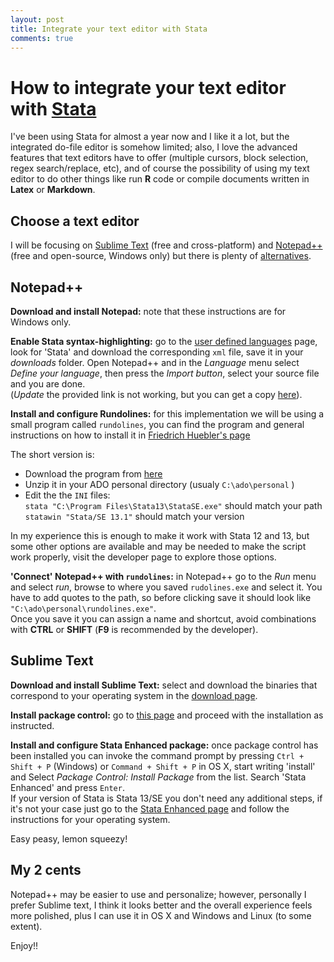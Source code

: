 ```yaml
---
layout: post
title: Integrate your text editor with Stata
comments: true
---
```


# How to integrate your text editor with [Stata](www.stata.com)  

I've been using Stata for almost a year now and I like it a lot, but the integrated do-file editor is somehow limited; also, I love the advanced features that text editors have to offer (multiple cursors, block selection, regex search/replace, etc), and of course the possibility of using my text editor to do other things like run **R** code or compile documents written in **Latex** or **Markdown**. 


## Choose a text editor

I will be focusing on [Sublime Text](www.sublimetext.com/3) (free and cross-platform) and [Notepad++](http://notepad-plus-plus.org) (free and open-source, Windows only) but there is plenty of [alternatives](http://lifehacker.com/five-best-text-editors-1564907215).


## Notepad++

**Download and install Notepad:** note that these instructions are for Windows only.

**Enable Stata syntax-highlighting:** go to the [user defined languages](http://sourceforge.net/apps/mediawiki/notepad-plus/index.php?title=User_Defined_Language_Files) page, look for 'Stata' and download the corresponding ``xml`` file, save it in your *downloads* folder. Open Notepad++ and in the *Language* menu select *Define your language*, then press the *Import button*, select your source file and you are done.  
(*Update* the provided link is not working, but you can get a copy [here](https://code.google.com/p/notepad-stats-integration/source/browse/userdefineLang_stata.xml)).

**Install and configure Rundolines:** for this implementation we will be using a small program called ``rundolines``,  you can find the program and general instructions on how to install it in [Friedrich Huebler's page](http://huebler.blogspot.ca/2008/04/stata.html)

The short version is:
- Download the program from [here](https://www.dropbox.com/s/58jiwvol59y619e/rundolines41.zip)
- Unzip it in your ADO personal directory (usualy ``C:\ado\personal`` ) 
- Edit the the ``INI`` files:  
`` stata "C:\Program Files\Stata13\StataSE.exe" `` should match your path  
`` statawin "Stata/SE 13.1" `` should match your version

In my experience this is enough to make it work with Stata 12 and 13, but some other options are available and may be needed to make the script work properly, visit the developer page to explore those options.

**'Connect' Notepad++ with ``rundolines``:** in Notepad++ go to the *Run* menu and select *run*, browse to where you saved ``rudolines.exe`` and select it. You have to add quotes to the path, so before clicking save it should look like `` "C:\ado\personal\rundolines.exe" ``.  
Once you save it you can assign a name and shortcut, avoid combinations with **CTRL** or **SHIFT** (**F9** is recommended by the developer).

## Sublime Text

**Download and install Sublime Text:** select and download the binaries that correspond to your operating system in the [download page](www.sublimetext.com/3).

**Install package control:** go to [this page](https://packagecontrol.io/installation) and proceed with the installation as instructed.

**Install and configure Stata Enhanced package:** once package control has been installed you can invoke the command prompt by pressing `` Ctrl + Shift + P `` (Windows) or `` Command + Shift + P `` in OS X, start writing 'install' and Select *Package Control: Install Package* from the list. Search 'Stata Enhanced' and press `` Enter ``.  
If your version of Stata is Stata 13/SE you don't need any additional steps, if it's not your case just go to the [Stata Enhanced page](https://github.com/andrewheiss/SublimeStataEnhanced) and follow the instructions for your operating system.

Easy peasy, lemon squeezy! 

## My 2 cents

Notepad++ may be easier to use and personalize; however, personally I prefer Sublime text, I think it looks better and the overall experience feels more polished, plus I can use it in OS X and Windows and Linux (to some extent).  

Enjoy!!


